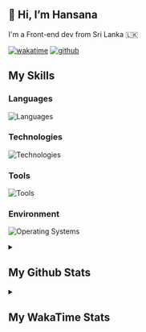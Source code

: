 
<h2>👋 Hi, I’m Hansana</h2>
<p>I'm a Front-end dev from Sri Lanka 🇱🇰</p>

[![wakatime](https://wakatime.com/badge/user/cf3817f9-1dca-4dc8-876a-c4ae6f6942cc.svg)](https://wakatime.com/@cf3817f9-1dca-4dc8-876a-c4ae6f6942cc)
[![github](https://img.shields.io/github/followers/DevHanza?logo=github&style=plastic)](https://github.com/DevHanza?tab=followers)

## My Skills

### Languages
![Languages](https://go-skill-icons.vercel.app/api/icons?i=js,ts,html,css,mysql,sqlite,py,php,c&perline=6)

### Technologies
![Technologies](https://go-skill-icons.vercel.app/api/icons?i=react,angular,nodejs,expressjs,mongodb,wordpress,scss,bootstrap,tailwindcss,gsap,materialui,shadcn&perline=6)

### Tools
![Tools](https://go-skill-icons.vercel.app/api/icons?i=figma,ps,ai,lightroom,framer,webflow,webstudio,git&perline=6)

### Environment
![Operating Systems](https://go-skill-icons.vercel.app/api/icons?i=chrome,vscode,terminal)


<details>
    <summary><h2>My Github Stats</h2></summary>
    <figure>
        <img src="https://github-readme-stats.vercel.app/api?username=DevHanza&hide_border=true&theme=transparent" />
        <img src="https://github-readme-stats.vercel.app/api/top-langs/?username=DevHanza&langs_count=8&layout=compact&hide_border=true&theme=transparent" />
    </figure> -->
</details>

<details>
    <summary><h2>My WakaTime Stats</h2></summary>
    <figure>
        <!--START_SECTION:waka-->

```txt
From: 14 October 2024 - To: 03 May 2025

CSS           79 hrs 28 mins  ######-------------------   25.70 %
HTML          78 hrs 8 mins   ######-------------------   25.27 %
TypeScript    72 hrs 28 mins  ######-------------------   23.43 %
JavaScript    62 hrs 7 mins   #####--------------------   20.09 %
Python        4 hrs 38 mins   -------------------------   01.50 %
```

<!--END_SECTION:waka-->
    </figure>
</details>
